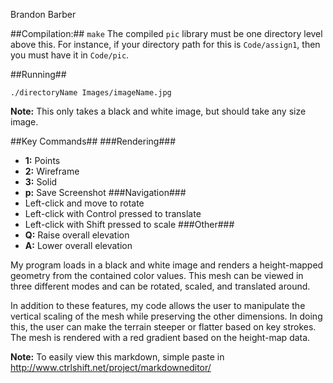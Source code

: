 Brandon Barber

##Compilation:##
```make```
The compiled `pic` library must be one directory level above this. For instance, if your directory path for this is `Code/assign1`, then you must have it in `Code/pic`.

##Running##

```./directoryName Images/imageName.jpg```

**Note:** This only takes a black and white image, but should take any size image.

##Key Commands##
###Rendering###
* **1:** Points
* **2:** Wireframe
* **3:** Solid
* **p:** Save Screenshot
###Navigation###
* Left-click and move to rotate
* Left-click with Control pressed to translate
* Left-click with Shift pressed to scale
###Other###
* **Q:** Raise overall elevation
* **A:** Lower overall elevation

My program loads in a black and white image and renders a height-mapped geometry from the contained color values. This mesh can be viewed in three different modes and can be rotated, scaled, and translated around.

In addition to these features, my code allows the user to manipulate the vertical scaling of the mesh while preserving the other dimensions. In doing this, the user can make the terrain steeper or flatter based on key strokes. The mesh is rendered with a red gradient based on the height-map data.

**Note:** To easily view this markdown, simple paste in http://www.ctrlshift.net/project/markdowneditor/